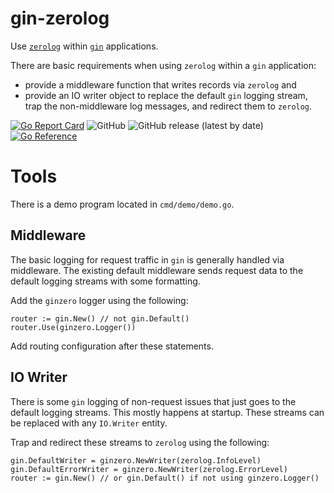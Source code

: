 # gin-zerolog
Use [`zerolog`](https://github.com/rs/zerolog)
within [`gin`](https://gin-gonic.com/docs/) applications.

There are basic requirements when using `zerolog` within a `gin` application:

* provide a middleware function that writes records via `zerolog` and
* provide an IO writer object to replace the default `gin` logging stream, 
  trap the non-middleware log messages, and redirect them to `zerolog`.

[![Go Report Card](https://goreportcard.com/badge/github.com/madkins23/gin-zerolog)](https://goreportcard.com/report/github.com/madkins23/gin-zerolog)
![GitHub](https://img.shields.io/github/license/madkins23/gin-zerolog)
![GitHub release (latest by date)](https://img.shields.io/github/v/release/madkins23/gin-zerolog)
[![Go Reference](https://pkg.go.dev/badge/github.com/madkins23/gin-zerolog.svg)](https://pkg.go.dev/github.com/madkins23/gin-zerolog)

# Tools

There is a demo program located in `cmd/demo/demo.go`.

## Middleware

The basic logging for request traffic in `gin` is generally handled via middleware.
The existing default middleware sends request data to the default
logging streams with some formatting.

Add the `ginzero` logger using the following:

    router := gin.New() // not gin.Default()
    router.Use(ginzero.Logger())

Add routing configuration after these statements.

## IO Writer

There is some `gin` logging of non-request issues that just goes to
the default logging streams.
This mostly happens at startup.
These streams can be replaced with any `IO.Writer` entity.

Trap and redirect these streams to `zerolog` using the following:

    gin.DefaultWriter = ginzero.NewWriter(zerolog.InfoLevel)
    gin.DefaultErrorWriter = ginzero.NewWriter(zerolog.ErrorLevel)
    router := gin.New() // or gin.Default() if not using ginzero.Logger()
